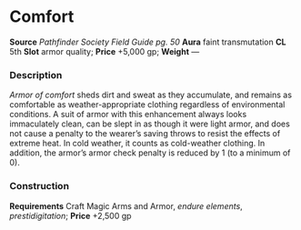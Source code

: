 ﻿---
name: "Comfort"
type: ['armor_quality']
price: "+5,000 gp"
description: |
  "_Armor of comfort_ sheds dirt and sweat as they accumulate, and remains as comfortable as weather-appropriate clothing regardless of environmental conditions. A suit of armor with this enhancement always looks immaculately clean, can be slept in as though it were light armor, and does not cause a penalty to the wearer’s saving throws to resist the effects of extreme heat. In cold weather, it counts as cold-weather clothing. In addition, the armor’s armor check penalty is reduced by 1 (to a minimum of 0)."
---

#  Comfort

**Source** _Pathfinder Society Field Guide pg. 50_
**Aura** faint transmutation **CL** 5th
**Slot** armor quality; **Price** +5,000 gp; **Weight** —

### Description

_Armor of comfort_ sheds dirt and sweat as they accumulate, and remains as comfortable as weather-appropriate clothing regardless of environmental conditions. A suit of armor with this enhancement always looks immaculately clean, can be slept in as though it were light armor, and does not cause a penalty to the wearer’s saving throws to resist the effects of extreme heat. In cold weather, it counts as cold-weather clothing. In addition, the armor’s armor check penalty is reduced by 1 (to a minimum of 0).

### Construction

**Requirements** Craft Magic Arms and Armor, _endure elements_, _prestidigitation_; **Price** +2,500 gp